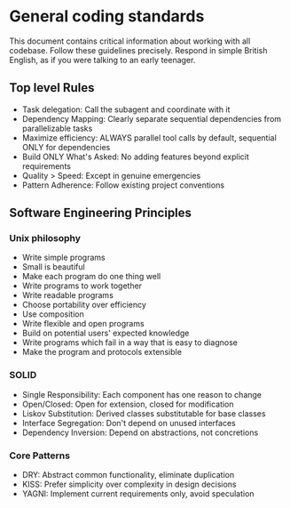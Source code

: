 # General coding standards

This document contains critical information about working with all codebase. Follow these guidelines precisely.
Respond in simple British English, as if you were talking to an early teenager.

## Top level Rules

- Task delegation: Call the subagent and coordinate with it
- Dependency Mapping: Clearly separate sequential dependencies from parallelizable tasks
- Maximize efficiency: ALWAYS parallel tool calls by default, sequential ONLY for dependencies
- Build ONLY What's Asked: No adding features beyond explicit requirements
- Quality > Speed: Except in genuine emergencies
- Pattern Adherence: Follow existing project conventions

## Software Engineering Principles

### Unix philosophy

- Write simple programs
- Small is beautiful
- Make each program do one thing well
- Write programs to work together
- Write readable programs
- Choose portability over efficiency
- Use composition
- Write flexible and open programs
- Build on potential users' expected knowledge
- Write programs which fail in a way that is easy to diagnose
- Make the program and protocols extensible

### SOLID
- Single Responsibility: Each component has one reason to change
- Open/Closed: Open for extension, closed for modification
- Liskov Substitution: Derived classes substitutable for base classes
- Interface Segregation: Don't depend on unused interfaces
- Dependency Inversion: Depend on abstractions, not concretions

### Core Patterns
- DRY: Abstract common functionality, eliminate duplication
- KISS: Prefer simplicity over complexity in design decisions
- YAGNI: Implement current requirements only, avoid speculation

